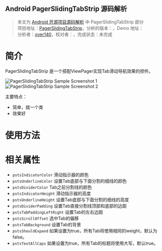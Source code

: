 Android PagerSlidingTabStrip 源码解析
----------------
> 本文为 [Android 开源项目源码解析](https://github.com/android-cn/android-open-project-analysis) 中 PagerSlidingTabStrip 部分  
> 项目地址：[PagerSlidingTabStrip](https://github.com/astuetz/PagerSlidingTabStrip)，分析的版本：，Demo 地址：    
> 分析者：[over140](https://github.com/over140)，校对者：，完成状态：未完成   

# 简介

PagerSlidingTabStrip 是一个搭配ViewPager实现Tab滑动导航效果的控件。

![PagerSlidingTabStrip Sample Screenshot 1](https://lh3.ggpht.com/PXS7EmHhQZdT1Oa379iy91HX3ByWAQnFZAthMAFa_QHAOHNClEaXU5nxDEAj1F2eqbk)![PagerSlidingTabStrip Sample Screenshot 2](https://lh3.ggpht.com/oaksDoUcQlGB4j7VEkBCOjrvSzjtzVHHcKq8pAnGVfm6oxkcJg_w1QS4tyP3fLcqrwcX)

主要特点：
* 简单，就一个类
* 效果好

# 使用方法



# 相关属性

 * `pstsIndicatorColor` 滑动指示器的颜色
 * `pstsUnderlineColor` 设置Tab底部与下面分割的细线的颜色
 * `pstsDividerColor` Tab之前分割线的颜色
 * `pstsIndicatorHeight` 滑动指示器的高度
 * `pstsUnderlineHeight` 设置Tab底部与下面分割的细线的高度
 * `pstsDividerPadding` 设置Tab直接分割线顶部和底部的边距
 * `pstsTabPaddingLeftRight` 设置Tab的左右边距
 * `pstsScrollOffset` 选中Tab的偏移
 * `pstsTabBackground` 设置Tab的背景
 * `pstsShouldExpand` 如果设置为true，所有Tab将使用相同的weight，默认为false。
 * `pstsTextAllCaps` 如果设置为true，所有Tab的标题将使用大写，默认true。
